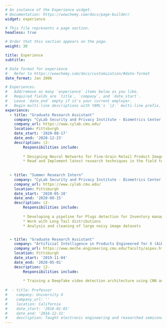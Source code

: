 ```yaml
---
# An instance of the Experience widget.
# Documentation: https://wowchemy.com/docs/page-builder/
widget: experience

# This file represents a page section.
headless: true

# Order that this section appears on the page.
weight: 30

title: Experience
subtitle:

# Date format for experience
#   Refer to https://wowchemy.com/docs/customization/#date-format
date_format: Jan 2006

# Experiences.
#   Add/remove as many `experience` items below as you like.
#   Required fields are `title`, `company`, and `date_start`.
#   Leave `date_end` empty if it's your current employer.
#   Begin multi-line descriptions with YAML's `|2-` multi-line prefix.
experience:
  - title: "Graduate Research Assistant"
    company: "CyLab Security and Privacy Institute - Biometrics Center, Carnegie Mellon University"
    company_url: https://www.cylab.cmu.edu/
    location: Pittsburgh
    date_start: '2020-08-17'
    date_end: '2020-12-23'
    description: |2-
        Responsibilities include:
      
        * Designing Neural Networks for Fine-Grain Retail Product Image Classification
        * Read and Implement latest research techniques in the field to optimize the model performance
        
         
  - title: "Summer Research Intern"
    company: "CyLab Security and Privacy Institute - Biometrics Center, Carnegie Mellon University"
    company_url: https://www.cylab.cmu.edu/
    location: Pittsburgh
    date_start: '2020-05-18'
    date_end: '2020-08-15'
    description: |2-
        Responsibilities include:
        
        * Developing a pipeline for Plugs detection for Inventory management in Retail Stores
        * Work with Long Tail distributions
        * Analysis and cleaning of large noisy image datasets


  - title: "Graduate Research Assistant"
    company: "Artificial Intelligence in Products Engineered for X (AiPEX) Lab, Carnegie Mellon University"
    company_url: https://www.meche.engineering.cmu.edu/faculty/aipex.html
    location: Pittsburgh
    date_start: '2019-11-04'
    date_end: '2020-05-01'
    description: |2-
        Responsibilities include:
        
        * Training a Deepfake video detection architecture using CNN and Pulse rate estimation
                
#  - title: Professor
#    company: University X
#    company_url: ''
#    location: California
#    date_start: '2016-01-01'
#    date_end: '2016-12-31'
#    description: Taught electronic engineering and researched semiconductor physics.
---
```

